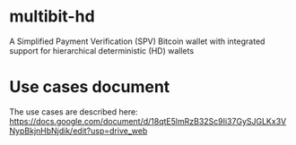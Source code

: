 multibit-hd
===========

A Simplified Payment Verification (SPV) Bitcoin wallet with integrated support for hierarchical deterministic (HD) wallets


Use cases document
==================

The use cases are described here:
https://docs.google.com/document/d/18qtE5lmRzB32Sc9Ii37GySJGLKx3VNypBkjnHbNjdik/edit?usp=drive_web
